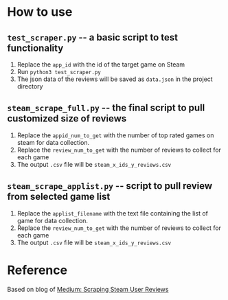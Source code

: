 # How to use
## `test_scraper.py` -- a basic script to test functionality
1. Replace the `app_id` with the id of the target game on Steam
2. Run `python3 test_scraper.py`
3. The json data of the reviews will be saved as `data.json` in the project directory

## `steam_scrape_full.py` -- the final script to pull customized size of reviews
1. Replace the `appid_num_to_get` with the number of top rated games on steam for data collection.
2. Replace the `review_num_to_get` with the number of reviews to collect for each game
3. The output `.csv` file will be `steam_x_ids_y_reviews.csv`

## `steam_scrape_applist.py` -- script to pull review from selected game list
1. Replace the `applist_filename` with the text file containing the list of game for data collection.
2. Replace the `review_num_to_get` with the number of reviews to collect for each game
3. The output `.csv` file will be `steam_x_ids_y_reviews.csv`

# Reference
Based on blog of [Medium: Scraping Steam User Reviews](https://andrew-muller.medium.com/scraping-steam-user-reviews-9a43f9e38c92)